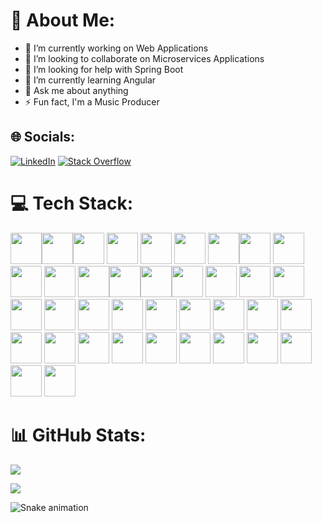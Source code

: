 # 💫 About Me:
- 🔭 I’m currently working on Web Applications<br>
- 👯 I’m looking to collaborate on Microservices Applications<br>
- 🤝 I’m looking for help with Spring Boot<br>
- 🌱 I’m currently learning Angular<br>
- 💬 Ask me about anything<br>
- ⚡ Fun fact, I'm a Music Producer


## 🌐 Socials:
[![LinkedIn](https://img.shields.io/badge/LinkedIn-%230077B5.svg?logo=linkedin&logoColor=white)](https://linkedin.com/in/https://www.linkedin.com/in/reda-mountassir/) [![Stack Overflow](https://img.shields.io/badge/-Stackoverflow-FE7A16?logo=stack-overflow&logoColor=white)](https://stackoverflow.com/users/https://stackoverflow.com/users/20779589/redtius) 

# 💻 Tech Stack:
<img src="https://cdn.jsdelivr.net/gh/devicons/devicon/icons/html5/html5-original.svg" height="50" width="auto" /><img src="https://cdn.jsdelivr.net/gh/devicons/devicon/icons/css3/css3-original.svg" height="50" width="auto" /><img src="https://cdn.jsdelivr.net/gh/devicons/devicon/icons/sass/sass-original.svg" height="50" width="auto" />
            <img src="https://cdn.jsdelivr.net/gh/devicons/devicon@latest/icons/tailwindcss/tailwindcss-original.svg" height="50" width="auto" />
          <img src="https://cdn.jsdelivr.net/gh/devicons/devicon/icons/javascript/javascript-original.svg" height="50" width="auto" />
<img src="https://cdn.jsdelivr.net/gh/devicons/devicon/icons/typescript/typescript-original.svg" height="50" width="auto" />
<img src="https://cdn.jsdelivr.net/gh/devicons/devicon/icons/c/c-original.svg" height="50" width="auto" /><img src="https://cdn.jsdelivr.net/gh/devicons/devicon/icons/cplusplus/cplusplus-original.svg" height="50" width="auto" />
<img src="https://cdn.jsdelivr.net/gh/devicons/devicon@latest/icons/csharp/csharp-original.svg" height="50" width="auto" />
<img src="https://cdn.jsdelivr.net/gh/devicons/devicon@latest/icons/php/php-original.svg" height="50" width="auto"/>
<img src="https://cdn.jsdelivr.net/gh/devicons/devicon/icons/nodejs/nodejs-original.svg" height="50" width="auto" />
<img src="https://cdn.jsdelivr.net/gh/devicons/devicon/icons/java/java-original.svg" height="50" width="auto" /><img src="https://cdn.jsdelivr.net/gh/devicons/devicon/icons/git/git-original.svg" height="50" width="auto" /><img src="https://cdn.jsdelivr.net/gh/devicons/devicon/icons/vuejs/vuejs-original.svg" height="50"
 width="auto" /><img src="https://cdn.jsdelivr.net/gh/devicons/devicon/icons/angularjs/angularjs-original.svg" height="50" width="auto" />
 <img src="https://cdn.jsdelivr.net/gh/devicons/devicon@latest/icons/angularmaterial/angularmaterial-original.svg" height="50" width="auto" />
 <img src="https://cdn.jsdelivr.net/gh/devicons/devicon/icons/express/express-original-wordmark.svg" height="50" width="auto" />
  <img src="https://cdn.jsdelivr.net/gh/devicons/devicon@latest/icons/dot-net/dot-net-original-wordmark.svg" height="50" width="auto" />
 <img src="https://cdn.jsdelivr.net/gh/devicons/devicon/icons/jenkins/jenkins-original.svg" height="50" width="auto" />
 <img src="https://cdn.jsdelivr.net/gh/devicons/devicon/icons/docker/docker-original-wordmark.svg" height="50" width="auto" />
 <img src="https://cdn.jsdelivr.net/gh/devicons/devicon/icons/amazonwebservices/amazonwebservices-original-wordmark.svg" height="50" width="auto" />
 <img src="https://cdn.jsdelivr.net/gh/devicons/devicon/icons/vagrant/vagrant-original.svg" height="50" width="auto" />
 <img src="https://cdn.jsdelivr.net/gh/devicons/devicon/icons/linux/linux-original.svg" height="50" width="auto" />
 <img src="https://cdn.jsdelivr.net/gh/devicons/devicon@latest/icons/bash/bash-original.svg" height="50" width="auto"/>
 <img src="https://cdn.jsdelivr.net/gh/devicons/devicon@latest/icons/rabbitmq/rabbitmq-original-wordmark.svg" height="50" width="auto"/>
 <img src="https://cdn.jsdelivr.net/gh/devicons/devicon@latest/icons/redis/redis-original.svg" height="50" width="auto"/>
 <img src="https://cdn.jsdelivr.net/gh/devicons/devicon@latest/icons/mongodb/mongodb-original-wordmark.svg" height="50" width="auto"/>
 <img src="https://cdn.jsdelivr.net/gh/devicons/devicon@latest/icons/oracle/oracle-original.svg" height="50" width="auto"/>
 <img src="https://cdn.jsdelivr.net/gh/devicons/devicon@latest/icons/postgresql/postgresql-original-wordmark.svg" height="50" width="auto"/>
 <img src="https://cdn.jsdelivr.net/gh/devicons/devicon@latest/icons/mysql/mysql-original-wordmark.svg" height="50" width="auto"/>
 <img src="https://cdn.jsdelivr.net/gh/devicons/devicon@latest/icons/microsoftsqlserver/microsoftsqlserver-original-wordmark.svg" height="50" width="auto"/>
 <img src="https://cdn.jsdelivr.net/gh/devicons/devicon@latest/icons/githubactions/githubactions-plain.svg" height="50" width="auto"/>
<img src="https://cdn.jsdelivr.net/gh/devicons/devicon@latest/icons/terraform/terraform-original.svg" height="50" width="auto" />
<img src="https://cdn.jsdelivr.net/gh/devicons/devicon@latest/icons/figma/figma-original.svg" height="50" width="auto"/>
<img src="https://cdn.jsdelivr.net/gh/devicons/devicon@latest/icons/python/python-original.svg" height="50" width="auto" />
<img src="https://cdn.jsdelivr.net/gh/devicons/devicon@latest/icons/tensorflow/tensorflow-original.svg" height="50" width="auto" />
<img src="https://cdn.jsdelivr.net/gh/devicons/devicon@latest/icons/keras/keras-original.svg" height="50" width="auto"/>
<img src="https://cdn.jsdelivr.net/gh/devicons/devicon@latest/icons/flask/flask-original.svg" height="50" width="auto"/>
          
 
# 📊 GitHub Stats:
![](https://github-readme-stats.vercel.app/api/top-langs/?username=Redtius&theme=dark&hide_border=false&include_all_commits=true&count_private=false&layout=compact)

![](https://komarev.com/ghpvc/?username=redtius)

![Snake animation](https://github.com/thepiyushmalhotra/thepiyushmalhotra/blob/output/github-contribution-grid-snake.svg)
